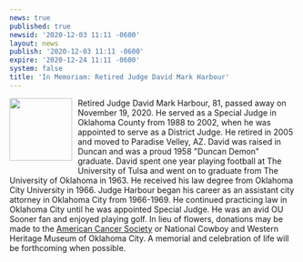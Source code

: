 ```yaml
---
news: true
published: true
newsid: '2020-12-03 11:11 -0600'
layout: news
publish: '2020-12-03 11:11 -0600'
expire: '2020-12-24 11:11 -0600'
system: false
title: 'In Memoriam: Retired Judge David Mark Harbour'
---
```

<img style="width: 110px; float: left; margin: 0 10px 10px 0;" src="https://cache.legacy.net/legacy/images/cobrands/Oklahoman/photos/0000611118-01-1_20201128.jpgx?w=712&h=600&option=1" />Retired Judge David Mark Harbour, 81, passed away on November 19, 2020.  He served as a Special Judge in Oklahoma County from 1988 to 2002, when he was appointed to serve as a District Judge. He retired in 2005 and moved to Paradise Velley, AZ.  David was raised in Duncan and was a proud 1958 "Duncan Demon" graduate. David spent one year playing football at The University of Tulsa and went on to graduate from The University of Oklahoma in 1963. He received his law degree from Oklahoma City University in 1966.  Judge Harbour began his career as an assistant city attorney in Oklahoma City from 1966-1969.  He continued practicing law in Oklahoma City until he was appointed Special Judge.  He was an avid OU Sooner fan and enjoyed playing golf.   In lieu of flowers, donations may be made to the [American Cancer Society](https://donate3.cancer.org/?campaign=legacy2&giftFirstName=DAVID&giftLastName=HARBOUR&giftType=mem) or National Cowboy and Western Heritage Museum of Oklahoma City.  A memorial and celebration of life will be forthcoming when possible.

